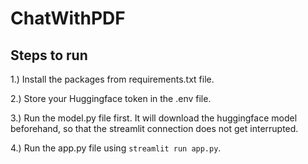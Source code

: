 # ChatWithPDF
## Steps to run
1.) Install the packages from requirements.txt file.

2.) Store your Huggingface token in the .env file.

3.) Run the model.py file first. It will download the huggingface model beforehand, so that the streamlit connection does not get interrupted.

4.) Run the app.py file using `streamlit run app.py`.
